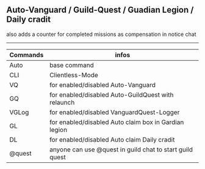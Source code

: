 Auto-Vanguard / Guild-Quest / Guadian Legion / Daily cradit
---
also adds a counter for completed missions as compensation in notice chat<br>

---

Commands | infos
--- | ---
Auto | base command
CLI | Clientless-Mode
VQ | for enabled/disabled Auto-Vanguard
GQ | for enabled/disabled Auto-GuildQuest with relaunch
VGLog | for enabled/disabled VanguardQuest-Logger
GL | for enabled/disabled Auto claim box in Gardian legion
DL | for enabled/disabled Auto claim Daily cradit 
@quest | anyone can use @quest in guild chat to start guild quest

